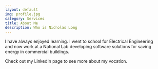 ```yaml
---
layout: default
img: profile.jpg
category: Services
title: About Me
description: Who is Nicholas Long
---
```

  
I have always enjoyed learning. I went to school for Electrical Engineering and now work at a National Lab developing software solutions for saving energy in commercial buildings.

Check out my LinkedIn page to see more about my vocation.
